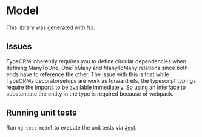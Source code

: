 # Model

This library was generated with [Nx](https://nx.dev).

## Issues

TypeORM inherently requires you to define circular dependencies when defining ManyToOne, OneToMany and ManyToMany relations since both ends have to reference the other. The issue with this is that while TypeORMs decoratorsetups are work as forwardrefs, the typescript typings require the imports to be available immediately. So using an interface to substantiate the entity in the type is required because of webpack.

## Running unit tests

Run `ng test model` to execute the unit tests via [Jest](https://jestjs.io).
